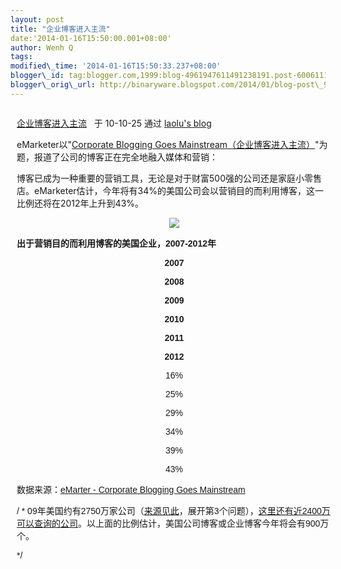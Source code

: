 ```yaml
--- 
layout: post 
title: "企业博客进入主流" 
date:'2014-01-16T15:50:00.001+08:00' 
author: Wenh Q
tags:
modified\_time: '2014-01-16T15:50:33.237+08:00' 
blogger\_id: tag:blogger.com,1999:blog-4961947611491238191.post-6006111987767625789
blogger\_orig\_url: http://binaryware.blogspot.com/2014/01/blog-post\_985.html
---
```

<div dir="ltr">

<div class="gmail_quote">

<div style="margin: 0px 10px; overflow: auto; width: 100%;">

[企业博客进入主流](http://laolu.spaces.live.com/Blog/cns!8FDD94E24830A815!4376.entry) 
 于 10-10-25 通过 [laolu's blog](http://laolu.spaces.live.com/)



eMarketer以"[Corporate Blogging Goes
Mainstream（企业博客进入主流）](http://www.emarketer.com/Article.aspx?R=1007996)"为题，报道了公司的博客正在完全地融入媒体和营销：



博客已成为一种重要的营销工具，无论是对于财富500强的公司还是家庭小零售店。eMarketer估计，今年将有34%的美国公司会以营销目的而利用博客，这一比例还将在2012年上升到43%。
<div style="font-family: sans-serif;">

<div align="center">

[![](http://www.emarketer.com/images/chart_gifs/118001-119000/118626.gif)](http://www.emarketer.com/Article.aspx?R=1007996)

</div>

**出于营销目的而利用博客的美国企业，2007-2012年**
<div align="center">

**2007**

</div>

<div align="center">

**2008**

</div>

<div align="center">

**2009**

</div>

<div align="center">

**2010**

</div>

<div align="center">

**2011**

</div>

<div align="center">

**2012**

</div>

<div align="center">

16%

</div>

<div align="center">

25%

</div>

<div align="center">

29%

</div>

<div align="center">

34%

</div>

<div align="center">

39%

</div>

<div align="center">

43%

</div>



数据来源：[eMarter - Corporate Blogging Goes
Mainstream](http://www.emarketer.com/Article.aspx?R=1007996)



/
*
09年美国约有2750万家公司（[来源见此](http://web.sba.gov/faqs/faqindex.cfm?areaID=24)，展开第3个问题），[这里还有近2400万可以查询的公司](http://www.manta.com/mb)。以上面的比例估计，美国公司博客或企业博客今年将会有900万个。

*/

</div>

</div>

</div>

</div>
